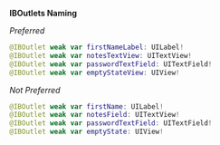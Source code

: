 
**IBOutlets Naming**



*Preferred*
```swift
@IBOutlet weak var firstNameLabel: UILabel!
@IBOutlet weak var notesTextView: UITextView!
@IBOutlet weak var passwordTextField: UITextField!
@IBOutlet weak var emptyStateView: UIView!
```

*Not Preferred*
```swift
@IBOutlet weak var firstName: UILabel!
@IBOutlet weak var notesField: UITextView!
@IBOutlet weak var passwordTextField: UITextField!
@IBOutlet weak var emptyState: UIView!


